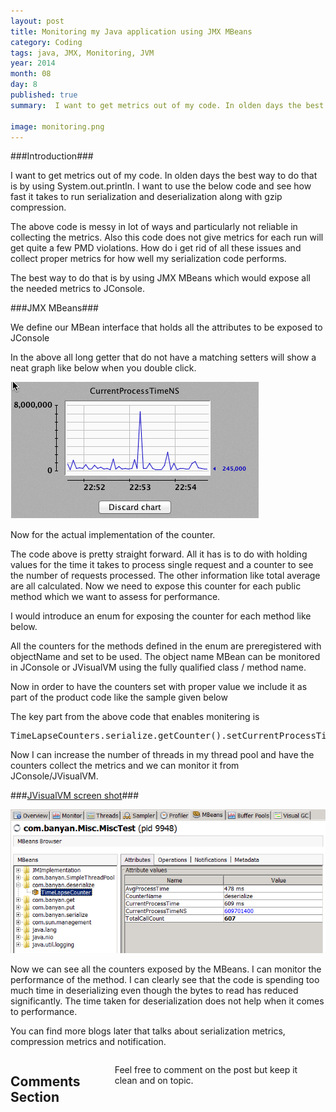 ```yaml
---
layout: post
title: Monitoring my Java application using JMX MBeans
category: Coding
tags: java, JMX, Monitoring, JVM
year: 2014
month: 08
day: 8
published: true
summary:  I want to get metrics out of my code. In olden days the best way to do that is by using System.out.println. I want to use the below code and see how fast it takes to run serialization and deserialization along with gzip compression.

image: monitoring.png
---
```

###Introduction###

I want to get metrics out of my code. In olden days the best way to do that is by using System.out.println. I want to use the below code and see how fast it takes to run serialization and deserialization along with gzip compression.

<script src="https://gist.github.com/vallur/976be1ccf23066e59d87.js"></script>

The above code is messy in lot of ways and particularly not reliable in collecting the metrics. Also this code does not give metrics for each run will get quite a few PMD violations. How do i get rid of all these issues and collect proper metrics for how well my serialization code performs.

The best way to do that is by using JMX MBeans which would expose all the needed metrics to JConsole.

###JMX MBeans###

We define our MBean interface that holds all the attributes to be exposed to JConsole

<script src="https://gist.github.com/vallur/f9392eb6fcdd1aa297f9.js"></script>

In the above all long getter that do not have a matching setters will show a neat graph like below when you double click.

![JMX Monitoring](/img/posts/monitoring.png)

Now for the actual implementation of the counter. 

<script src="https://gist.github.com/vallur/02004e61c73290acbf48.js"></script>

The code above is pretty straight forward. All it has is to do with holding values for the time it takes to process single request and a counter to see the number of requests processed. The other information like total average are all calculated. Now we need to expose this counter for each public method which we want to assess for performance.

I would introduce an enum for exposing the counter for each method like below.

<script src="https://gist.github.com/vallur/b90dd2c075ffa69cc282.js"></script>

All the counters for the methods defined in the enum are preregistered with objectName and set to be used. The object name MBean can be monitored in JConsole or JVisualVM using the fully qualified class / method name. 

Now in order to have the counters set with proper value we include it as part of the product code like the sample given below

<script src="https://gist.github.com/vallur/3bc52fcbbaf3105fdbc8.js"></script>

The key part from the above code that enables monitering is <pre>TimeLapseCounters.serialize.getCounter().setCurrentProcessTimeNS(time);</pre>

Now I can increase the number of threads in my thread pool and have the counters collect the metrics and we can monitor it from JConsole/JVisualVM.

###<u>JVisualVM screen shot</u>###

![JMX Monitoring](/img/posts/miscjmx.png)

Now we can see all the counters exposed by the MBeans. I can monitor the performance of the method. I can clearly see that the code is spending too much time in deserializing even though the bytes to read has reduced significantly. The time taken for deserialization does not help when it comes to performance.

You can find more blogs later that talks about serialization metrics, compression metrics and notification.

<div class="row">	
    <div class="span9 columns">    
		<h2>Comments Section</h2>
	    <p>Feel free to comment on the post but keep it clean and on topic.</p>	
		<div id="disqus_thread"></div>
		<script type="text/javascript">
			/* * * CONFIGURATION VARIABLES: EDIT BEFORE PASTING INTO YOUR WEBPAGE * * */
			var disqus_shortname = 'vallur'; // required: replace example with your forum shortname
			var disqus_identifier = '{{ page.url }}';
			var disqus_url = 'http://erjjones.github.com{{ page.url }}';
			
			/* * * DON'T EDIT BELOW THIS LINE * * */
			(function() {
				var dsq = document.createElement('script'); dsq.type = 'text/javascript'; dsq.async = true;
				dsq.src = 'http://' + disqus_shortname + '.disqus.com/embed.js';
				(document.getElementsByTagName('head')[0] || document.getElementsByTagName('body')[0]).appendChild(dsq);
			})();
		</script>
		<noscript>Please enable JavaScript to view the <a href="http://disqus.com/?ref_noscript">comments powered by Disqus.</a></noscript>
		<a href="http://disqus.com" class="dsq-brlink">blog comments powered by <span class="logo-disqus">Disqus</span></a>
	</div>
</div>

<!-- Twitter -->
<script>!function(d,s,id){var js,fjs=d.getElementsByTagName(s)[0];if(!d.getElementById(id)){js=d.createElement(s);js.id=id;js.src="//platform.twitter.com/widgets.js";fjs.parentNode.insertBefore(js,fjs);}}(document,"script","twitter-wjs");</script>

<!-- Google + -->
<script type="text/javascript">
  (function() {
    var po = document.createElement('script'); po.type = 'text/javascript'; po.async = true;
    po.src = 'https://apis.google.com/js/plusone.js';
    var s = document.getElementsByTagName('script')[0]; s.parentNode.insertBefore(po, s);
  })();
</script>
